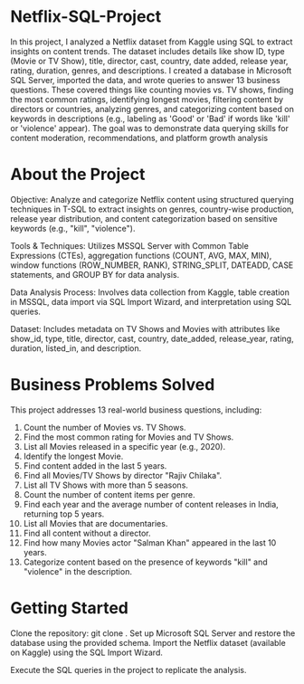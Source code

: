 # Netflix-SQL-Project
In this project, I analyzed a Netflix dataset from Kaggle using SQL to extract insights on content trends. The dataset includes details like show ID, type (Movie or TV Show), title, director, cast, country, date added, release year, rating, duration, genres, and descriptions. I created a database in Microsoft SQL Server, imported the data, and wrote queries to answer 13 business questions. These covered things like counting movies vs. TV shows, finding the most common ratings, identifying longest movies, filtering content by directors or countries, analyzing genres, and categorizing content based on keywords in descriptions (e.g., labeling as 'Good' or 'Bad' if words like 'kill' or 'violence' appear). The goal was to demonstrate data querying skills for content moderation, recommendations, and platform growth analysis

# About the Project
Objective: Analyze and categorize Netflix content using structured querying techniques in T-SQL to extract insights on genres, country-wise production, release year distribution, and content categorization based on sensitive keywords (e.g., "kill", "violence").

Tools & Techniques: Utilizes MSSQL Server with Common Table Expressions (CTEs), aggregation functions (COUNT, AVG, MAX, MIN), window functions (ROW_NUMBER, RANK), STRING_SPLIT, DATEADD, CASE statements, and GROUP BY for data analysis.

Data Analysis Process: Involves data collection from Kaggle, table creation in MSSQL, data import via SQL Import Wizard, and interpretation using SQL queries.

Dataset: Includes metadata on TV Shows and Movies with attributes like show_id, type, title, director, cast, country, date_added, release_year, rating, duration, listed_in, and description.

# Business Problems Solved
This project addresses 13 real-world business questions, including:

1. Count the number of Movies vs. TV Shows.
2. Find the most common rating for Movies and TV Shows.
3. List all Movies released in a specific year (e.g., 2020).
4. Identify the longest Movie.
5. Find content added in the last 5 years.
6. Find all Movies/TV Shows by director "Rajiv Chilaka".
7. List all TV Shows with more than 5 seasons.
8. Count the number of content items per genre.
9. Find each year and the average number of content releases in India, returning top 5 years.
10. List all Movies that are documentaries.
11. Find all content without a director.
12. Find how many Movies actor "Salman Khan" appeared in the last 10 years.
13. Categorize content based on the presence of keywords "kill" and "violence" in the description.

# Getting Started
Clone the repository: git clone <repository-url>.
Set up Microsoft SQL Server and restore the database using the provided schema.
Import the Netflix dataset (available on Kaggle) using the SQL Import Wizard.

Execute the SQL queries in the project to replicate the analysis.
